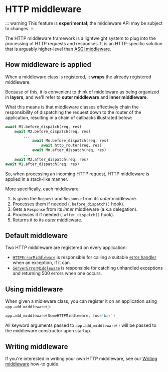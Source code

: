 # HTTP middleware

::: warning
This feature is **experimental**; the middleware API may be subject to changes.
:::

The HTTP middleware framework is a lightweight system to plug into the processing of HTTP requests and responses. It is an HTTP-specific solution that is arguably higher-level than [ASGI middleware].

## How middleware is applied

When a middleware class is registered, it **wraps** the already registered middleware.

Because of this, it is convenient to think of middleware as being organized in **layers**, and we'll refer to **outer middleware** and **inner middleware**.

What this means is that middleware classes effectively chain the responsibility of dispatching the request down to the router of the application, resulting in a chain of callbacks illustrated below:

```python
await M1.before_dispatch(req, res)
    await M2.before_dispatch(req, res)
        ...
            await Mn.before_dispatch(req, res)
                await http_router(req, res)
            await Mn.after_dispatch(req, res)
        ...
    await M2.after_dispatch(req, res)
await M1.after_dispatch(req, res)
```

So, when processing an incoming HTTP request, HTTP middleware is applied in a stack-like manner.

More specifically, each middleware:

1. Is given the `Request` and `Response` from its _outer_ middleware.
2. Processes them if needed (`.before_dispatch()` hook).
3. Gets a `Response` from its _inner_ middleware (a.k.a delegation).
4. Processes it if needed (`.after_dispatch()` hook).
5. Returns it to its _outer_ middleware.

## Default middleware

Two HTTP middleware are registered on every application:

- [`HTTPErrorMiddleware`](../../api/errors.md#httperrormiddleware) is responsible for calling a suitable [error handler](./error-handling.md) when an exception, if it can.
- [`ServerErrorMiddleware`](../../api/errors.md#servererrormiddleware) is responsible for catching unhandled exceptions and returning 500 errors when one occurs.

## Using middleware

When given a midleware class, you can register it on an application using `app.add_middleware()`:

```python
app.add_middleware(SomeHTTPMiddleware, foo='bar')
```

All keyword arguments passed to `app.add_middleware()` will be passed to the middleware constructor upon startup.

## Writing middleware

If you're interested in writing your own HTTP middleware, see our [Writing middleware] how-to guide.

[writing middleware]: ../../how-to/middleware.md
[asgi]: https://asgi.readthedocs.io
[asgi middleware]: ../agnostic/asgi-middleware.md
